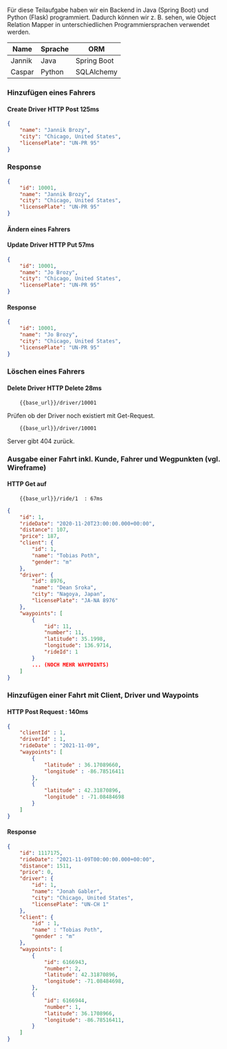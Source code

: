 Für diese Teilaufgabe haben wir ein Backend in Java (Spring Boot) und Python (Flask) programmiert. Dadurch können wir z. B. sehen, wie Object Relation Mapper in unterschiedlichen Programmiersprachen verwendet werden.

| Name   | Sprache | ORM         |
| ------ | ------- | ----------- |
| Jannik | Java    | Spring Boot |
| Caspar | Python  | SQLAlchemy  |
### Hinzufügen eines Fahrers

#### Create Driver HTTP Post 125ms

```json
{
	"name": "Jannik Brozy",
	"city": "Chicago, United States",
	"licensePlate": "UN-PR 95"
}
``` 

### Response 

```json
{
	"id": 10001,
	"name": "Jannik Brozy",
	"city": "Chicago, United States",
	"licensePlate": "UN-PR 95"
}
```

#### Ändern eines Fahrers

#### Update Driver HTTP Put 57ms

```json
{
	"id": 10001,
	"name": "Jo Brozy",
	"city": "Chicago, United States",
	"licensePlate": "UN-PR 95"
}
```

#### Response

```json
{
	"id": 10001,
	"name": "Jo Brozy",
	"city": "Chicago, United States",
	"licensePlate": "UN-PR 95"
}
```

### Löschen eines Fahrers

#### Delete Driver HTTP Delete 28ms

```
	{{base_url}}/driver/10001
```

Prüfen ob der Driver noch existiert mit Get-Request.

```
	{{base_url}}/driver/10001
```

Server gibt 404 zurück.

### Ausgabe einer Fahrt inkl. Kunde, Fahrer und Wegpunkten (vgl. Wireframe)

#### HTTP Get auf
```
	{{base_url}}/ride/1  : 67ms
```

```json
{
    "id": 1,
    "rideDate": "2020-11-20T23:00:00.000+00:00",
    "distance": 107,
    "price": 187,
    "client": {
        "id": 1,
        "name": "Tobias Poth",
        "gender": "m"
    },
    "driver": {
        "id": 8976,
        "name": "Dean Sroka",
        "city": "Nagoya, Japan",
        "licensePlate": "JA-NA 8976"
    },
    "waypoints": [
        {
            "id": 11,
            "number": 11,
            "latitude": 35.1998,
            "longitude": 136.9714,
            "rideId": 1
        }
        ... (NOCH MEHR WAYPOINTS)
    ]
}
```


### Hinzufügen einer Fahrt mit Client, Driver und Waypoints

#### HTTP Post Request : 140ms

```json
{
	"clientId" : 1,
	"driverId" : 1,
	"rideDate" : "2021-11-09",
	"waypoints": [
		{
			"latitude" : 36.17089660,
			"longitude" : -86.78516411
		},
		{
			"latitude" : 42.31870896,
			"longitude" : -71.08484698
		}
	]
}
```

#### Response
```json
{
    "id": 1117175,
    "rideDate": "2021-11-09T00:00:00.000+00:00",
    "distance": 1511,
    "price": 0,
    "driver": {
        "id": 1,
        "name": "Jonah Gabler",
        "city": "Chicago, United States",
        "licensePlate": "UN-CH 1"
    },
    "client": {
        "id" : 1,
        "name" : "Tobias Poth",
        "gender" : "m"
    },
    "waypoints": [
        {
            "id": 6166943,
            "number": 2,
            "latitude": 42.31870896,
            "longitude": -71.08484698,
        },
        {
            "id": 6166944,
            "number": 1,
            "latitude": 36.1708966,
            "longitude": -86.78516411,
        }
    ]
}
```
